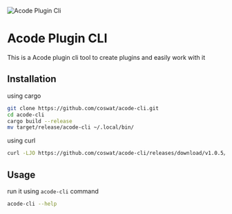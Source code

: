 ![Acode Plugin Cli](https://github-production-user-asset-6210df.s3.amazonaws.com/97345827/266290195-9d09fa68-0044-4b1d-96ee-5df5e426a9af.jpeg)

# Acode Plugin CLI 

This is a Acode plugin cli tool to create plugins and easily work with it

## Installation

using cargo

```bash
git clone https://github.com/coswat/acode-cli.git
cd acode-cli
cargo build --release
mv target/release/acode-cli ~/.local/bin/
```

using curl

```bash
curl -LJO https://github.com/coswat/acode-cli/releases/download/v1.0.5/acode-cli && mv acode-cli ~/.local/bin/
```

## Usage

run it using `acode-cli` command

```bash
acode-cli --help
```